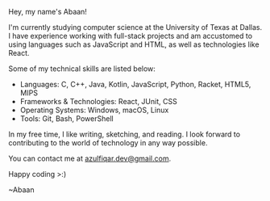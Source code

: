 Hey, my name's Abaan!

I'm currently studying computer science at the University of Texas at Dallas. I have experience working with full-stack projects and am accustomed to using languages such as JavaScript and HTML, as well as technologies like React.

Some of my technical skills are listed below:
- Languages: C, C++, Java, Kotlin, JavaScript, Python, Racket, HTML5, MIPS
- Frameworks & Technologies: React, JUnit, CSS
- Operating Systems: Windows, macOS, Linux
- Tools: Git, Bash, PowerShell

In my free time, I like writing, sketching, and reading. I look forward to contributing to the world of technology in any way possible.

You can contact me at azulfiqar.dev@gmail.com.

Happy coding >:)

~Abaan

